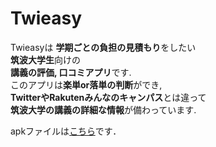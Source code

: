 # Twieasy
Twieasyは
**学期ごとの負担の見積もり**をしたい  
**筑波大学生**向けの  
**講義の評価, 口コミアプリ**です.  
このアプリは**楽単or落単の判断**ができ,  
**TwitterやRakutenみんなのキャンパス**とは違って  
**筑波大学の講義の詳細な情報**が備わっています.

apkファイルは[こちら](https://drive.google.com/drive/u/0/folders/1AN9cOFzYETNJUQmA9jlktkr5H5XrxxFM)です．
